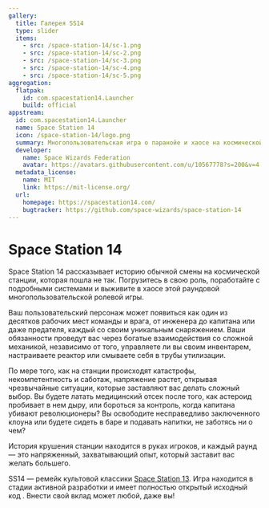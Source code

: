 ```yaml
---
gallery:
  title: Галерея SS14
  type: slider
  items:
    - src: /space-station-14/sc-1.png
    - src: /space-station-14/sc-2.png
    - src: /space-station-14/sc-3.png
    - src: /space-station-14/sc-4.png
    - src: /space-station-14/sc-5.png
aggregation:
  flatpak:
    id: com.spacestation14.Launcher
    build: official
appstream:
  id: com.spacestation14.Launcher
  name: Space Station 14
  icon: /space-station-14/logo.png
  summary: Многопользовательская игра о паранойе и хаосе на космической станции. 
  developer:
    name: Space Wizards Federation
    avatar: https://avatars.githubusercontent.com/u/10567778?s=200&v=4
  metadata_license:
    name: MIT
    link: https://mit-license.org/
  url:
    homepage: https://spacestation14.com/
    bugtracker: https://github.com/space-wizards/space-station-14
---
```


# Space Station 14

Space Station 14 рассказывает историю обычной смены на космической станции, которая пошла не так. Погрузитесь в свою роль, поработайте с подробными системами и выживите в хаосе этой раундовой многопользовательской ролевой игры.

Ваш пользовательский персонаж может появиться как один из десятков рабочих мест команды и врага, от инженера до капитана или даже предателя, каждый со своим уникальным снаряжением. Ваши обязанности проведут вас через богатые взаимодействия со сложной механикой, независимо от того, управляете ли вы своим инвентарем, настраиваете реактор или смываете себя в трубы утилизации.

По мере того, как на станции происходят катастрофы, некомпетентность и саботаж, напряжение растет, открывая чрезвычайные ситуации, которые заставляют вас делать сложный выбор. Вы будете латать медицинский отсек после того, как астероид пробивает в нем дыру, или бороться за контроль, когда капитана убивают революционеры? Вы освободите несправедливо заключенного клоуна или будете сидеть в баре и подавать напитки, не заботясь ни о чем?

История крушения станции находится в руках игроков, и каждый раунд — это напряженный, захватывающий опыт, который заставит вас желать большего.

SS14 — ремейк культовой классики [Space Station 13](https://spacestation13.com/). Игра находится в стадии активной разработки и имеет полностью открытый исходный код . Внести свой вклад может любой, даже вы!

<AGWGallery />

<!--@include: @apps/_parts/install/content-flatpak.md-->